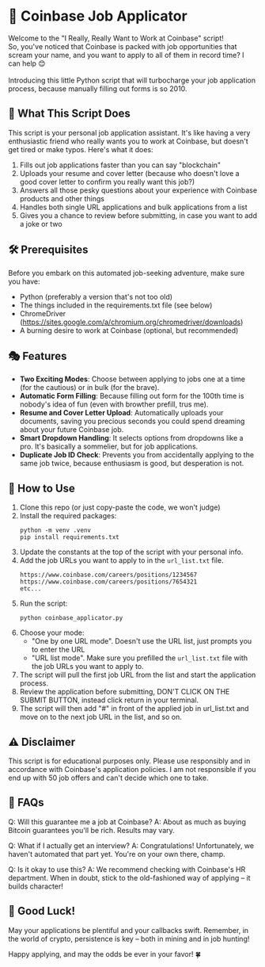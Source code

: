# 🚀 Coinbase Job Applicator

Welcome to the "I Really, Really Want to Work at Coinbase" script!  
So, you've noticed that Coinbase is packed with job opportunities that scream your name, and you want to apply to all of them in record time? I can help 😊<br><br>
Introducing this little Python script that will turbocharge your job application process, because manually filling out forms is so 2010.

## 🤖 What This Script Does

This script is your personal job application assistant.
It's like having a very enthusiastic friend who really wants you to work at Coinbase, but doesn't get tired or make typos. Here's what it does:

1. Fills out job applications faster than you can say "blockchain"
2. Uploads your resume and cover letter (because who doesn't love a good cover letter to confirm you really want this job?)
3. Answers all those pesky questions about your experience with Coinbase products and other things
4. Handles both single URL applications and bulk applications from a list
5. Gives you a chance to review before submitting, in case you want to add a joke or two

## 🛠️ Prerequisites

Before you embark on this automated job-seeking adventure, make sure you have:

- Python (preferably a version that's not too old)
- The things included in the requirements.txt file (see below)
- ChromeDriver (https://sites.google.com/a/chromium.org/chromedriver/downloads)
- A burning desire to work at Coinbase (optional, but recommended)

## 🎭 Features

- **Two Exciting Modes**: Choose between applying to jobs one at a time (for the cautious) or in bulk (for the brave).
- **Automatic Form Filling**: Because filling out form for the 100th time is nobody's idea of fun (even with browther prefill, trus me).
- **Resume and Cover Letter Upload**: Automatically uploads your documents, saving you precious seconds you could spend dreaming about your future Coinbase job.
- **Smart Dropdown Handling**: It selects options from dropdowns like a pro. It's basically a sommelier, but for job applications.
- **Duplicate Job ID Check**: Prevents you from accidentally applying to the same job twice, because enthusiasm is good, but desperation is not.

## 🚀 How to Use

1. Clone this repo (or just copy-paste the code, we won't judge)
2. Install the required packages:
   ```
   python -m venv .venv
   pip install requirements.txt
   ```
3. Update the constants at the top of the script with your personal info.
4. Add the job URLs you want to apply to in the `url_list.txt` file.
   ```
   https://www.coinbase.com/careers/positions/1234567
   https://www.coinbase.com/careers/positions/7654321
   etc...
   ```
5. Run the script:
   ```
   python coinbase_applicator.py
   ```
6. Choose your mode:
   - "One by one URL mode". Doesn't use the URL list, just prompts you to enter the URL
   - "URL list mode". Make sure you prefilled the `url_list.txt` file with the job URLs you want to apply to.
7. The script will pull the first job URL from the list and start the application process.
8. Review the application before submitting, DON'T CLICK ON THE SUBMIT BUTTON, instead click return in your terminal.
9. The script will then add "#" in front of the applied job in url_list.txt and move on to the next job URL in the list, and so on.

## ⚠️ Disclaimer

This script is for educational purposes only. Please use responsibly and in accordance with Coinbase's application policies. I am not responsible if you end up with 50 job offers and can't decide which one to take.

## 🤔 FAQs

Q: Will this guarantee me a job at Coinbase?
A: About as much as buying Bitcoin guarantees you'll be rich. Results may vary.

Q: What if I actually get an interview?
A: Congratulations! Unfortunately, we haven't automated that part yet. You're on your own there, champ.

Q: Is it okay to use this?
A: We recommend checking with Coinbase's HR department. When in doubt, stick to the old-fashioned way of applying – it builds character!

## 🎉 Good Luck!

May your applications be plentiful and your callbacks swift. Remember, in the world of crypto, persistence is key – both in mining and in job hunting!

Happy applying, and may the odds be ever in your favor! 🍀